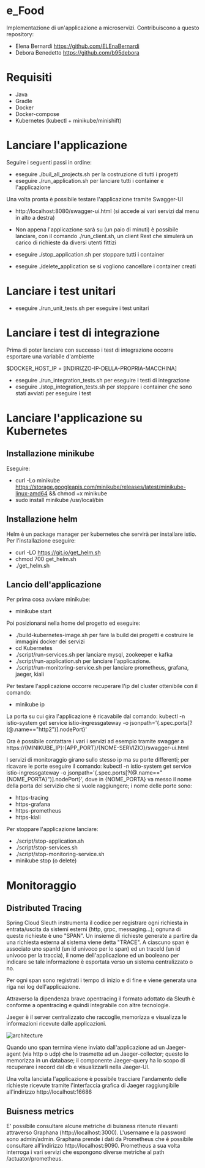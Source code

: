 # e_Food
Implementazione di un'applicazione a microservizi.
Contribuiscono a questo repository:
- Elena Bernardi https://github.com/ELEnaBernardi
- Debora Benedetto https://github.com/b95debora

# Requisiti
- Java
- Gradle
- Docker
- Docker-compose
- Kubernetes (kubectl + minikube/minishift)

# Lanciare l'applicazione
Seguire i seguenti passi in ordine:
- eseguire ./buil_all_projects.sh per la costruzione di tutti i progetti
- eseguire ./run_application.sh per lanciare tutti i container e l'applicazione

Una volta pronta è possibile testare l'applicazione tramite Swagger-UI
  - http://localhost:8080/swagger-ui.html (si accede ai vari servizi dal menu in alto a destra)
  
- Non appena l'applicazione sarà su (un paio di minuti) è possibile lanciare, con il comando ./run_client.sh, un client Rest che        simulerà un carico di richieste da diversi utenti fittizi

- eseguire ./stop_application.sh per stoppare tutti i container
- eseguire ./delete_application se si vogliono cancellare i container creati

# Lanciare i test unitari
- eseguire ./run_unit_tests.sh per eseguire i test unitari

# Lanciare i test di integrazione
Prima di poter lanciare con successo i test di integrazione occorre esportare una variabile d'ambiente 

$DOCKER_HOST_IP = [INDIRIZZO-IP-DELLA-PROPRIA-MACCHINA]
- eseguire ./run_integration_tests.sh per eseguire i testi di integrazione
- eseguire ./stop_integration_tests.sh per stoppare i container che sono stati avviati per eseguire i test

# Lanciare l'applicazione su Kubernetes 
## Installazione minikube
Eseguire:
- curl -Lo minikube https://storage.googleapis.com/minikube/releases/latest/minikube-linux-amd64 && chmod +x minikube
- sudo install minikube /usr/local/bin
## Installazione helm
Helm è un package manager per kubernetes che servirà per installare istio. Per l'installazione eseguire:
- curl -LO https://git.io/get_helm.sh
- chmod 700 get_helm.sh
- ./get_helm.sh
## Lancio dell'applicazione
Per prima cosa avviare minikube:
- minikube start

Poi posizionarsi nella home del progetto ed eseguire:
- ./build-kubernetes-image.sh per fare la build dei progetti e costruire le immagini docker dei servizi
- cd Kubernetes
- ./script/run-services.sh per lanciare mysql, zookeeper e kafka
- ./script/run-application.sh per lanciare l'applicazione.
- ./script/run-monitoring-service.sh per lanciare prometheus, grafana, jaeger, kiali

Per testare l'applicazione occorre recuperare l'ip del cluster ottenibile con il comando:
- minikube ip

La porta su cui gira l'applicazione è ricavabile dal comando:
kubectl -n istio-system get service istio-ingressgateway -o jsonpath='{.spec.ports[?(@.name=="http2")].nodePort}'

Ora è possibile contattare i vari i servizi ad esempio tramite swagger a https://{MINIKUBE_IP}:{APP_PORT}/{NOME-SERVIZIO}/swagger-ui.html

I servizi di monitoraggio girano sullo stesso ip ma su porte differenti; per ricavare le porte eseguire il comando:
kubectl -n istio-system get service istio-ingressgateway -o jsonpath='{.spec.ports[?(@.name=="{NOME_PORTA}")].nodePort}',
dove in {NOME_PORTA} va messo il nome della porta del servizio che si vuole raggiungere; i nome delle porte sono:
- https-tracing
- https-grafana
- https-prometheus
- https-kiali

Per stoppare l'applicazione lanciare:
- ./script/stop-application.sh
- ./script/stop-services.sh
- ./script/stop-monitoring-service.sh
- minikube stop (o delete)

# Monitoraggio
  ## Distributed Tracing
  Spring Cloud Sleuth instrumenta il codice per registrare ogni richiesta in entrata/uscita da sistemi esterni (http, grpc,
  messaging...); ognuna di queste 
  richieste è uno "SPAN". Un insieme di richieste generate a partire da una richiesta esterna al sistema viene detta "TRACE".
  A ciascuno span è associato uno spanId (un id univoco per lo span) ed un traceId (un id univoco per la traccia), il nome
  dell'applicazione ed un booleano per indicare se tale informazione è esportata verso un sistema centralizzato o no.
  
  Per ogni span sono registrati i tempo di inizio e di fine e viene generata una riga nei log dell'applicazione.
  
  Attraverso la dipendenza brave.opentracing il formato adottato da Sleuth è conforme a opentracing e quindi integrabile con altre
  tecnologie.
  
  Jaeger è il server centralizzato che raccoglie,memorizza e visualizza le informazioni ricevute dalle applicazioni.
  
  ![architecture](https://user-images.githubusercontent.com/27349928/54783239-29c63c80-4c21-11e9-9ff2-6a866c845888.png)
  
  Quando uno span termina viene inviato dall'applicazione ad un Jaeger-agent (via http o udp) che lo trasmette ad un Jaeger-collector;
  questo lo memorizza in un database; il componente Jaeger-query ha lo scopo di recuperare i record dal db e visualizzarli nella
  Jaeger-UI.
  
  Una volta lanciata l'applicazione è possibile tracciare l'andamento delle richieste ricevute tramite l'interfaccia grafica di Jaeger
  raggiungibile all'indirizzo http://localhost:16686
  
  ## Buisness metrics
  E' possibile consultare alcune metriche di buisness ritenute rilevanti attraverso Graphana (http://localhost:3000). L'username e la     password sono admin/admin. Graphana prende i dati da Prometheus che è possibile consultare all'indirizzo http://localhost:9090.         Prometheus a sua volta interroga i vari servizi che espongono diverse metriche al path /actuator/prometheus. 
